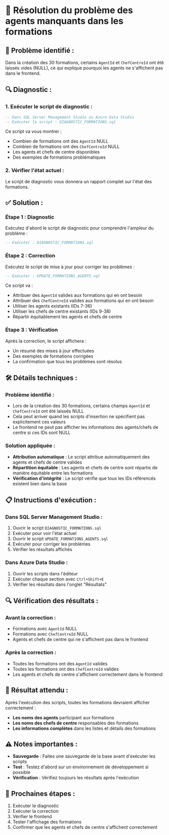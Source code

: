 # 🔧 Résolution du problème des agents manquants dans les formations

## 🎯 **Problème identifié :**
Dans la création des 30 formations, certains `AgentId` et `ChefCentreId` ont été laissés vides (NULL), ce qui explique pourquoi les agents ne s'affichent pas dans le frontend.

## 🔍 **Diagnostic :**

### **1. Exécuter le script de diagnostic :**
```sql
-- Dans SQL Server Management Studio ou Azure Data Studio
-- Exécuter le script : DIAGNOSTIC_FORMATIONS.sql
```

Ce script va vous montrer :
- Combien de formations ont des `AgentId` NULL
- Combien de formations ont des `ChefCentreId` NULL
- Les agents et chefs de centre disponibles
- Des exemples de formations problématiques

### **2. Vérifier l'état actuel :**
Le script de diagnostic vous donnera un rapport complet sur l'état des formations.

## ✅ **Solution :**

### **Étape 1 : Diagnostic**
Exécutez d'abord le script de diagnostic pour comprendre l'ampleur du problème :
```sql
-- Exécuter : DIAGNOSTIC_FORMATIONS.sql
```

### **Étape 2 : Correction**
Exécutez le script de mise à jour pour corriger les problèmes :
```sql
-- Exécuter : UPDATE_FORMATIONS_AGENTS.sql
```

Ce script va :
- Attribuer des `AgentId` valides aux formations qui en ont besoin
- Attribuer des `ChefCentreId` valides aux formations qui en ont besoin
- Utiliser les agents existants (IDs 7-36)
- Utiliser les chefs de centre existants (IDs 9-38)
- Répartir équitablement les agents et chefs de centre

### **Étape 3 : Vérification**
Après la correction, le script affichera :
- Un résumé des mises à jour effectuées
- Des exemples de formations corrigées
- La confirmation que tous les problèmes sont résolus

## 🛠️ **Détails techniques :**

### **Problème identifié :**
- Lors de la création des 30 formations, certains champs `AgentId` et `ChefCentreId` ont été laissés NULL
- Cela peut arriver quand les scripts d'insertion ne spécifient pas explicitement ces valeurs
- Le frontend ne peut pas afficher les informations des agents/chefs de centre si ces IDs sont NULL

### **Solution appliquée :**
- **Attribution automatique** : Le script attribue automatiquement des agents et chefs de centre valides
- **Répartition équitable** : Les agents et chefs de centre sont répartis de manière équitable entre les formations
- **Vérification d'intégrité** : Le script vérifie que tous les IDs référencés existent bien dans la base

## 📋 **Instructions d'exécution :**

### **Dans SQL Server Management Studio :**
1. Ouvrir le script `DIAGNOSTIC_FORMATIONS.sql`
2. Exécuter pour voir l'état actuel
3. Ouvrir le script `UPDATE_FORMATIONS_AGENTS.sql`
4. Exécuter pour corriger les problèmes
5. Vérifier les résultats affichés

### **Dans Azure Data Studio :**
1. Ouvrir les scripts dans l'éditeur
2. Exécuter chaque section avec `Ctrl+Shift+E`
3. Vérifier les résultats dans l'onglet "Résultats"

## 🔍 **Vérification des résultats :**

### **Avant la correction :**
- Formations avec `AgentId` NULL
- Formations avec `ChefCentreId` NULL
- Agents et chefs de centre qui ne s'affichent pas dans le frontend

### **Après la correction :**
- Toutes les formations ont des `AgentId` valides
- Toutes les formations ont des `ChefCentreId` valides
- Les agents et chefs de centre s'affichent correctement dans le frontend

## 🎉 **Résultat attendu :**
Après l'exécution des scripts, toutes les formations devraient afficher correctement :
- **Les noms des agents** participant aux formations
- **Les noms des chefs de centre** responsables des formations
- **Les informations complètes** dans les listes et détails des formations

## ⚠️ **Notes importantes :**
- **Sauvegarde** : Faites une sauvegarde de la base avant d'exécuter les scripts
- **Test** : Testez d'abord sur un environnement de développement si possible
- **Vérification** : Vérifiez toujours les résultats après l'exécution

## 🚀 **Prochaines étapes :**
1. Exécuter le diagnostic
2. Exécuter la correction
3. Vérifier le frontend
4. Tester l'affichage des formations
5. Confirmer que les agents et chefs de centre s'affichent correctement

